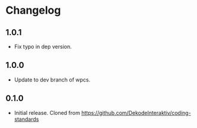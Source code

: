 # Changelog

## 1.0.1

* Fix typo in dep version.

## 1.0.0

* Update to dev branch of wpcs.

## 0.1.0
* Initial release. Cloned from https://github.com/DekodeInteraktiv/coding-standards
